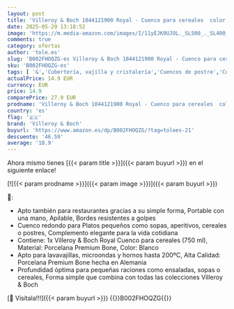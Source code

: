 ```yaml
---
layout: post
title: 'Villeroy & Boch 1044121900 Royal - Cuenco para cereales  color blanco'
date: 2025-05-29 13:18:52
image: 'https://m.media-amazon.com/images/I/11yEJK0UJOL._SL500_._SL400_.jpg'
comments: true
category: ofertas
author: 'tole.es'
slug: 'B002FHOQZG-es Villeroy & Boch 1044121900 Royal - Cuenco para cereales...'
sku: 'B002FHOQZG-es'
tags: [ '&','Cubertería, vajilla y cristalería','Cuencos de postre','Cuencos y tazones','Hogar y cocina','Piezas de vajilla','Vajilla','boch','villeroy','villeroy & boch','🇪🇸', ]
actualPrice: 14.9 EUR
currency: EUR
price: 14.9
comparePrice: 27.9 EUR
prodname: 'Villeroy & Boch 1044121900 Royal - Cuenco para cereales  color blanco'
country: 'es'
flag: '🇪🇸'
brand: 'Villeroy & Boch'
buyurl: 'https://www.amazon.es/dp/B002FHOQZG/?tag=tolees-21'
descuento: '46.59'
average: '18.9'
---
```


Ahora mismo tienes [{{< param title >}}]({{< param buyurl >}}) en el siguiente enlace!

[![{{< param prodname >}}]({{< param image >}})]({{< param buyurl >}})

🔎:

- Apto también para restaurantes gracias a su simple forma, Portable con una mano, Apilable, Bordes resistentes a golpes
- Cuenco redondo para Platos pequeños como sopas, aperitivos, cereales o postres, Complemento elegante para la vida cotidiana
- Contiene: 1x Villeroy & Boch Royal Cuenco para cereales (750 ml), Material: Porcelana Premium Bone, Color: Blanco
- Apto para lavavajillas, microondas y hornos hasta 200ºC, Alta Calidad: Porcelana Premium Bone hecha en Alemania
- Profundidad óptima para pequeñas raciones como ensaladas, sopas o cereales, Forma simple que combina con todas las colecciones Villeroy & Boch

[🛒 Visítala!!!]({{< param buyurl >}})
{{<world>}}B002FHOQZG{{</world>}}

